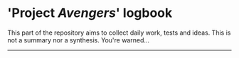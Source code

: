 
# 'Project _Avengers_' logbook


This part of the repository aims to collect daily work, tests and ideas.
This is not a summary nor a synthesis.
You're warned...


---


